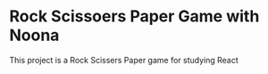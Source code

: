 # Rock Scissoers Paper Game with Noona

This project is a Rock Scissers Paper game for studying React 
